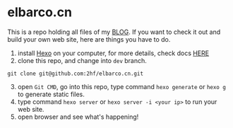 # elbarco.cn

This is a repo holding all files of my [BLOG](http://0x4b5.top). If you want to check it out and build your own web site, here are things you have to do.

1. install [Hexo](http://hexo.io/) on your computer, for more details, check docs [HERE](http://hexo.io/docs)
2. clone this repo, and change into `dev` branch.
```
git clone git@github.com:2hf/elbarco.cn.git
```
3. open `Git CMD`, go into this repo, type command `hexo generate` or `hexo g` to generate static files.
4. type command `hexo server` or `hexo server -i <your ip>` to run your web site.
5. open browser and see what's happening!

